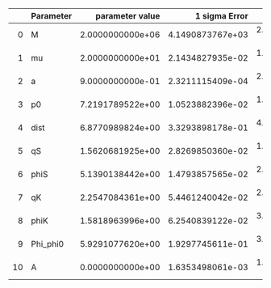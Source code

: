 |    | Parameter   |   parameter value |    1 sigma Error |   Relative Error |              SNR |
|---:|:------------|------------------:|-----------------:|-----------------:|-----------------:|
|  0 | M           |  2.0000000000e+06 | 4.1490873767e+03 | 2.0745436884e-03 | 3.4008140321e+01 |
|  1 | mu          |  2.0000000000e+01 | 2.1434827935e-02 | 1.0717413967e-03 | 3.4008140321e+01 |
|  2 | a           |  9.0000000000e-01 | 2.3211115409e-04 | 2.5790128233e-04 | 3.4008140321e+01 |
|  3 | p0          |  7.2191789522e+00 | 1.0523882396e-02 | 1.4577672151e-03 | 3.4008140321e+01 |
|  4 | dist        |  6.8770989824e+00 | 3.3293898178e-01 | 4.8412707543e-02 | 3.4008140321e+01 |
|  5 | qS          |  1.5620681925e+00 | 2.8269850360e-02 | 1.8097705654e-02 | 3.4008140321e+01 |
|  6 | phiS        |  5.1390138442e+00 | 1.4793857565e-02 | 2.8787347170e-03 | 3.4008140321e+01 |
|  7 | qK          |  2.2547084361e+00 | 5.4461240042e-02 | 2.4154449049e-02 | 3.4008140321e+01 |
|  8 | phiK        |  1.5818963996e+00 | 6.2540839122e-02 | 3.9535357144e-02 | 3.4008140321e+01 |
|  9 | Phi_phi0    |  5.9291077620e+00 | 1.9297745611e-01 | 3.2547469847e-02 | 3.4008140321e+01 |
| 10 | A           |  0.0000000000e+00 | 1.6353498061e-03 | 1.6353498061e-03 | 3.4008140321e+01 |